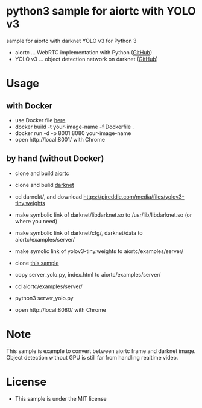# python3 sample for aiortc with YOLO v3

sample for aiortc with darknet YOLO v3 for Python 3

- aiortc ... WebRTC implementation with Python ([GitHub](https://github.com/jlaine/aiortc))
- YOLO v3 ... object detection network on darknet ([GitHub](https://github.com/pjreddie/darknet/)) 


# Usage

## with Docker

- use Docker file [here](https://github.com/mganeko/aiortc_yolov3/blob/master/Dockerfile) 
- docker build -t your-image-name -f Dockerfile .
- docker run -d -p 8001:8080 your-image-name
- open http://local:8001/ with Chrome


## by hand (without Docker)
- clone and build [aiortc](https://github.com/jlaine/aiortc)
- clone and bulid [darknet](https://github.com/pjreddie/darknet)
- cd darnekt/, and download https://pjreddie.com/media/files/yolov3-tiny.weights
- make symbolic link of darknet/libdarknet.so to /usr/lib/libdarknet.so (or where you need)
- make symbolic link of darknet/cfg/, darknet/data to aiortc/examples/server/
- make symolic link of yolov3-tiny.weights to aiortc/examples/server/

- clone [this sample](https://github.com/mganeko/python3_yolov3)
- copy server_yolo.py, index.html to aiortc/examples/server/

- cd aiortc/examples/server/
- python3 server_yolo.py
- open http://local:8080/ with Chrome

# Note

This sample is example to convert between aiortc frame and darknet image.
Object detection without GPU is still far from handling realtime video.


# License

- This sample is under the MIT license


